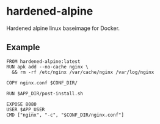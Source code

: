 # hardened-alpine
Hardened alpine linux baseimage for Docker.

## Example
```
FROM hardened-alpine:latest
RUN apk add --no-cache nginx \
  && rm -rf /etc/nginx /var/cache/nginx /var/log/nginx

COPY nginx.conf $CONF_DIR/

RUN $APP_DIR/post-install.sh

EXPOSE 8080
USER $APP_USER
CMD ["nginx", "-c", "$CONF_DIR/nginx.conf"]
